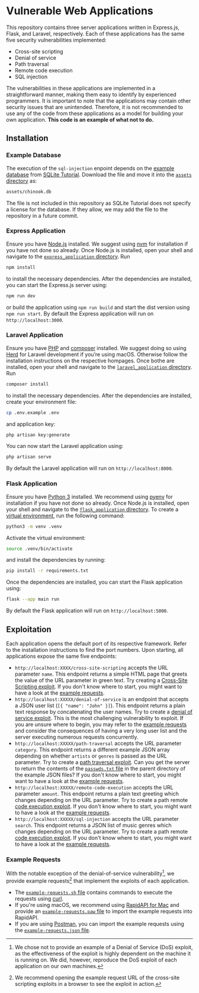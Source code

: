 # Vulnerable Web Applications

This repository contains three server applications written in Express.js, Flask, and Laravel, respectively. Each of these applications has the same five security vulnerabilities implemented:

- Cross-site scripting
- Denial of service
- Path traversal
- Remote code execution
- SQL injection

The vulnerabilities in these applications are implemented in a straightforward manner, making them easy to identify by experienced programmers. It is important to note that the applications may contain other security issues that are unintended. Therefore, it is not recommended to use any of the code from these applications as a model for building your own application. **This code is an example of what not to do.**

## Installation

### Example Database

The execution of the `sql-injection` enpoint depends on the [example database](https://www.sqlitetutorial.net/sqlite-sample-database/) from [SQLite Tutorial](https://www.sqlitetutorial.net). Download the file and move it into the [`assets` directory](./assets) as:

```txt
assets/chinook.db
```

The file is not included in this repository as SQLite Tutorial does not specify a license for the database. If they allow, we may add the file to the repository in a future commit.

### Express Application

Ensure you have [Node.js](https://nodejs.org/en) installed. We suggest using [nvm](https://github.com/nvm-sh/nvm) for installation if you have not done so already. Once Node.js is installed, open your shell and navigate to the [`express_application` directory](./express_application). Run

```sh
npm install
```

to install the necessary dependencies. After the dependencies are installed, you can start the Express.js server using:

```sh
npm run dev￼ 
```

or build the application using `npm run build` and start the dist version using `npm run start`. By default the Express application will run on `http://localhost:3000`.

### Laravel Application

Ensure you have [PHP](https://www.php.net/manual/en/install.php) and [composer](https://getcomposer.org/doc/00-intro.md) installed. We suggest doing so using [Herd](https://herd.laravel.com/) for Laravel development if you’re using macOS. Otherwise follow the installation instructions on the respective hompages. Once bothe are installed, open your shell and navigate to the [`laravel_application` directory](./laravel_application). Run

```sh
composer install
```

to install the necessary dependencies. After the dependencies are installed, create your environment file:

```sh
cp .env.example .env
```

and application key:

```sh
php artisan key:generate
```

You can now start the Laravel application using:

```sh
php artisan serve
```

By default the Laravel application will run on `http://localhost:8000`.

### Flask Application

Ensure you have [Python 3](https://www.python.org/) installed. We recommend using [pyenv](https://github.com/pyenv/pyenv) for installation if you have not done so already. Once Node.js is installed, open your shell and navigate to the [`flask_application` directory](./flask_application). To create a [virtual environment](https://docs.python.org/3/library/venv.html), run the following command:

```sh
python3 -m venv .venv
```

Activate the virtual environment:

```sh
source .venv/bin/activate
```

and install the dependencies by running:

```sh
pip install -r requirements.txt
```

Once the dependencies are installed, you can start the Flask application using:

```sh
flask --app main run
```

By default the Flask application will run on `http://localhost:5000`.

## Exploitation

Each application opens the default port of its respective framework. Refer to the installation instructions to find the port numbers. Upon starting, all applications expose the same five endpoints:

- `http://localhost:XXXX/cross-site-scripting` accepts the URL parameter `name`. This endpoint returns a simple HTML page that greets the value of the URL parameter in green text. Try creating a [Cross-Site Scripting exploit](https://example.com). If you don't know where to start, you might want to have a look at the [example requests](#example-requests).
- `http://localhost:XXXXX/denial-of-service` is an endpoint that accepts a JSON user list (`[{ "name": "John" }]`). This endpoint returns a plain text response by concatenating the user names. Try to create a [denial of service exploit](￼). This is the most challenging vulnerability to exploit. If you are unsure where to begin, you may refer to the [example requests](#example-requests) and consider the consequences of having a very long user list and the server executing numerous requests concurrently.
- `http://localhost:XXXXX/path-traversal` accepts the URL parameter `category`. This endpoint returns a different example JSON array depending on whether `artists` or `genres` is passed as the URL parameter. Try to create a [path traversal exploit](https://www.thehacker.recipes/web/inputs/directory-traversal). Can you get the server to return the contents of the [`passwds.txt` file](./assets/passwds.txt) in the parent directory of the example JSON files? If you don't know where to start, you might want to have a look at the [example requests](#example-requests).
- `http://localhost:XXXXX/remote-code-execution` accepts the URL parameter `amount`. This endpoint returns a plain text greeting which changes depending on the URL parameter. Try to create a path remote [code execution exploit](https://de.wikipedia.org/wiki/Remote_Code_Execution). If you don't know where to start, you might want to have a look at the [example requests](#example-requests).
- `http://localhost:XXXXX/sql-injection` accepts the URL parameter `search`. This endpoint returns a JSON list of music genres which changes depending on the URL parameter. Try to create a path remote [code execution exploit](https://www.thehacker.recipes/web/inputs/sqli). If you don't know where to start, you might want to have a look at the [example requests](#example-requests).

### Example Requests

With the notable exception of the denial-of-service vulnerability[^1], we provide example requests[^2] that implement the exploits of each application.

- The [`example-requests.sh` file](./example_requests/example_requests.sh) contains commands to execute the requests using [curl](https://curl.se/).
- If you're using macOS, we recommend using [RapidAPI for Mac](https://paw.cloud/) and provide an [`example-requests.paw` file](./example_requests/example_requests.paw) to import the example requests into RapidAPI.
- If you are using [Postman](https://www.postman.com/), you can import the example requests using the [`example-requests.json` file](./example_requests/example_requests.json).

[^1]: We chose not to provide an example of a Denial of Service (DoS) exploit, as the effectiveness of the exploit is highly dependent on the machine it is running on. We did, however, reproduce the DoS exploit of each application on our own machines.
[^2]: We recommend opening the example request URL of the cross-site scripting exploits in a browser to see the exploit in action.
